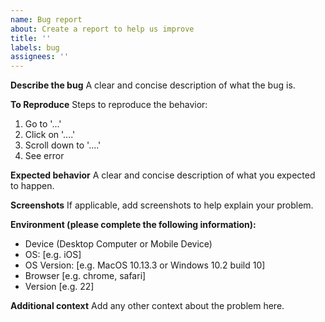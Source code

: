 ```yaml
---
name: Bug report
about: Create a report to help us improve
title: ''
labels: bug
assignees: ''
---
```


**Describe the bug**
A clear and concise description of what the bug is.

**To Reproduce**
Steps to reproduce the behavior:

1. Go to '...'
2. Click on '....'
3. Scroll down to '....'
4. See error

**Expected behavior**
A clear and concise description of what you expected to happen.

**Screenshots**
If applicable, add screenshots to help explain your problem.

**Environment (please complete the following information):**

- Device (Desktop Computer or Mobile Device)
- OS: [e.g. iOS]
- OS Version: [e.g. MacOS 10.13.3 or Windows 10.2 build 10]
- Browser [e.g. chrome, safari]
- Version [e.g. 22]

**Additional context**
Add any other context about the problem here.
